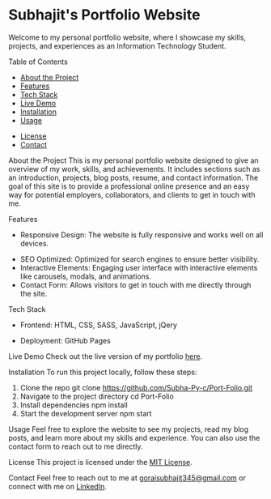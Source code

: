 <h1>Subhajit's Portfolio Website</h1>
Welcome to my personal portfolio website, where I showcase my skills, projects, and experiences as an Information Technology Student.

Table of Contents
- [About the Project](#about-the-project)
- [Features](#features)
- [Tech Stack](#tech-stack)
- [Live Demo](#live-demo)
- [Installation](#installation)
- [Usage](#usage)
<!-- - [Contributing](#contributing) -->
- [License](#license)
- [Contact](#contact)

About the Project
This is my personal portfolio website designed to give an overview of my work, skills, and achievements. It includes sections such as an introduction, projects, blog posts, resume, and contact information. The goal of this site is to provide a professional online presence and an easy way for potential employers, collaborators, and clients to get in touch with me.

Features
- Responsive Design: The website is fully responsive and works well on all devices.
<!-- - Dynamic Content: Includes dynamically loaded content such as project details and blog posts. -->
- SEO Optimized: Optimized for search engines to ensure better visibility.
- Interactive Elements: Engaging user interface with interactive elements like carousels, modals, and animations.
- Contact Form: Allows visitors to get in touch with me directly through the site.

Tech Stack
- Frontend: HTML, CSS, SASS, JavaScript, jQery
<!-- - Backend: [e.g., Flask, Node.js, Django] -->
<!-- - Database: [If applicable, e.g., MySQL, MongoDB] -->
- Deployment: GitHub Pages

Live Demo
Check out the live version of my portfolio [here](https://subha-py-c.github.io/Port-Folio/).

Installation
To run this project locally, follow these steps:

1. Clone the repo
   git clone https://github.com/Subha-Py-c/Port-Folio.git
2. Navigate to the project directory
   cd Port-Folio
3. Install dependencies
   npm install
4. Start the development server
   npm start

Usage
Feel free to explore the website to see my projects, read my blog posts, and learn more about my skills and experience. You can also use the contact form to reach out to me directly.

<!-- Contributing -->
<!-- Contributions are welcome! If you have suggestions for improvements, please open an issue or submit a pull request. -->

License
This project is licensed under the [MIT License](LICENSE).

Contact
Feel free to reach out to me at [goraisubhajit345@gmail.com](mailto:goraisubhajit345@gmail.com) or connect with me on [LinkedIn](https://www.linkedin.com/in/subhajit-gorai-376874283?utm_source=share&utm_campaign=share_via&utm_content=profile&utm_medium=android_app).
